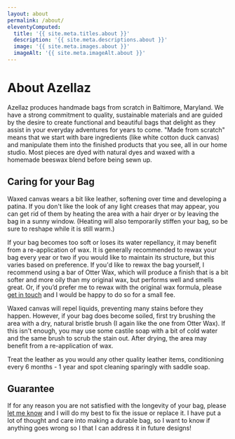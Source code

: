 ```yaml
---
layout: about
permalink: /about/
eleventyComputed:
  title: '{{ site.meta.titles.about }}'
  description: '{{ site.meta.descriptions.about }}'
  image: '{{ site.meta.images.about }}'
  imageAlt: '{{ site.meta.imageAlt.about }}'
---
```


# About Azellaz

Azellaz produces handmade bags from scratch in Baltimore,
Maryland. We have a strong commitment to quality, sustainable
materials and are guided by the desire to create functional and
beautiful bags that delight as they assist in your everyday
adventures for years to come. "Made from scratch" means that we
start with bare ingredients (like white cotton duck canvas) and
manipulate them into the finished products that you see, all in
our home studio. Most pieces are dyed with natural dyes and
waxed with a homemade beeswax blend before being sewn up.

## Caring for your Bag

Waxed canvas wears a bit like leather, softening over time and developing a patina. If you don't like the look of any light creases that may appear, you can get rid of them by heating the area with a hair dryer or by leaving the bag in a sunny window. (Heating will also temporarily stiffen your bag, so be sure to reshape while it is still warm.)

If your bag becomes too soft or loses its water repellancy, it
may benefit from a re-application of wax. It is generally
recommended to rewax your bag every year or two if you would
like to maintain its structure, but this varies based on
preference. If you'd like to rewax the bag yourself, I recommend
using a bar of Otter Wax, which will produce a finish that is a
bit softer and more oily than my original wax, but performs well
and smells great. Or, if you’d prefer me to rewax with the
original wax formula, please [get in touch](/contact) and I would be happy to do so for a small fee.

Waxed canvas will repel liquids, preventing many stains before they happen. However, if your bag does become soiled, first try brushing the area with a dry, natural bristle brush (I again like the one from Otter Wax). If this isn't enough, you may use some castile soap with a bit of cold water and the same brush to scrub the stain out. After drying, the area may benefit from a re-application of wax.

Treat the leather as you would any other quality leather items,
conditioning every 6 months - 1 year and spot cleaning sparingly
with saddle soap.

## Guarantee

If for any reason you are not satisfied with the longevity of your bag, please [let me know](/contact) and I will do my best to fix the issue or replace it. I have put a lot of thought and care into making a durable bag, so I want to know if anything goes wrong so I that I can address it in future designs!
